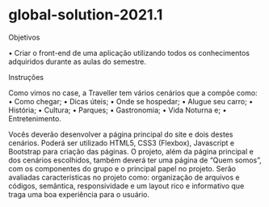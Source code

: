 # global-solution-2021.1
Objetivos

•	Criar o front-end de uma aplicação utilizando todos os conhecimentos adquiridos durante as aulas do semestre.

Instruções

Como vimos no case, a Traveller tem vários cenários que a compõe como:
•	Como chegar;
•	Dicas úteis;
•	Onde se hospedar;
•	Alugue seu carro;
•	História;
•	Cultura;
•	Parques;
•	Gastronomia;
•	Vida Noturna e;
•	Entretenimento.

Vocês deverão desenvolver a página principal do site e dois destes cenários. Poderá ser utilizado HTML5, CSS3 (Flexbox), Javascript e Bootstrap para criação das páginas. O projeto, além da página principal e dos cenários escolhidos, também deverá ter uma página de “Quem somos”, com os componentes do grupo e o principal papel no projeto.
Serão avaliadas características no projeto como: organização de arquivos e códigos, semântica, responsividade e um layout rico e informativo que traga uma boa experiência para o usuário.
